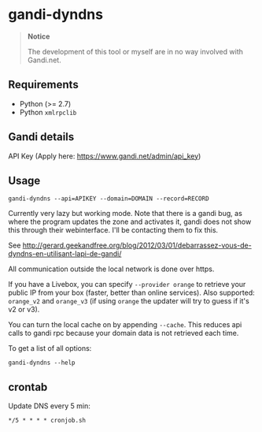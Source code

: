 # gandi-dyndns

> **Notice**
> 
> The development of this tool or myself are in no way involved with Gandi.net.

## Requirements

- Python (>= 2.7)
- Python `xmlrpclib`

## Gandi details

API Key (Apply here: https://www.gandi.net/admin/api_key)

## Usage

```shell
gandi-dyndns --api=APIKEY --domain=DOMAIN --record=RECORD
```

Currently very lazy but working mode. 
Note that there is a gandi bug, as where the program updates the zone and activates it, gandi does not show this through their webinterface.
I'll be contacting them to fix this.

See http://gerard.geekandfree.org/blog/2012/03/01/debarrassez-vous-de-dyndns-en-utilisant-lapi-de-gandi/

All communication outside the local network is done over https.

If you have a Livebox, you can specify `--provider orange` to retrieve your public IP from your box (faster, better than online services). Also supported: `orange_v2` and `orange_v3` (if using `orange` the updater will try to guess if it's v2 or v3).

You can turn the local cache on by appending `--cache`. This reduces api calls to gandi rpc because your domain data is not retrieved each time.

To get a list of all options:
```shell
gandi-dyndns --help
```

## crontab

Update DNS every 5 min:
```
*/5 * * * * cronjob.sh
```
